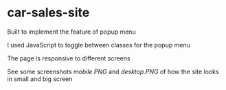 # car-sales-site
Built to implement the feature of popup menu

I used JavaScript to toggle between classes for the popup menu

The page is responsive to different screens

See some screenshots *mobile.PNG* and *desktop.PNG* of how the site looks in small and big screen
